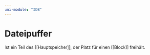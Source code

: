 ```yaml
---
uni-module: "IDB"
---
```


# Dateipuffer

Ist ein Teil des [[Hauptspeicher]], der Platz für einen [[Block]] freihält.
